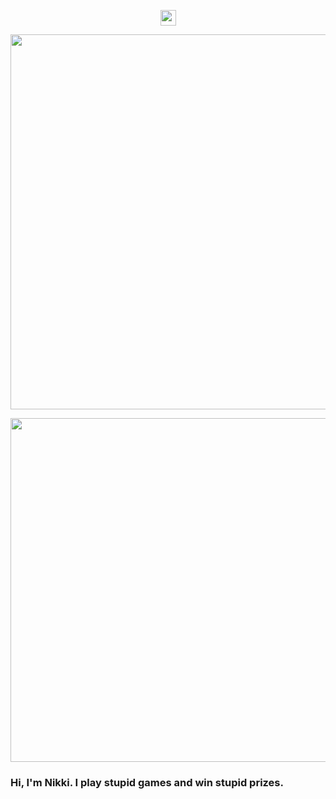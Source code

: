 <p align="center">
<img height= "25" src="https://user-images.githubusercontent.com/31828869/158034352-0ddc61ca-84b8-44e9-8ffe-2ba80c28ceca.gif"></img>
</p>
<p align="center">
  <img width= "600" src="https://user-images.githubusercontent.com/31828869/158034620-e7b30afc-4cdd-4813-b53e-ded1f14bbdc1.gif"></img>
  </p>

<p align="center">
<img width="550" src="https://lh3.googleusercontent.com/Rxil7gPX2BW7IT46ki8ZQYJWXh8ZD9dPk_1ptQpisULAUOdg6Xg1fCf62fZC-tUpij80Kdjz_nNxPlijH2-alwRp1vML_3V8nl4XPziivHa8zjdyJxdMkol3Y1EqCEkKJPwVe4VjQ_M9O8Z7_6c2dbApiW2TWlyYFN2cTko7JJh0R6IYcVSK59WMbth77kT6YMAxkSJPGq_xHlLqTAKO3q1GjXdI86IbDtE08Fwu5vXFw55pLvNjjjY0uKpzIO56-X9k1mfsI2kR1dbpvcYYKAeg55eaeoGzxR3Ha62wMw5pLp3L9TmPcsU8DM6VI8cXN8CYpYZAbQo1IUSHKALO3uGkqJO29XLtdu7ea6xdtDLdOQ7pWnBGETtfR7uclea3pyAgh9ugYdmM4REEkJRFKmC_pDLslOseyiE0Zk0tXbksrG1yEX_xZ04Dcq8c_-mjN2B80uie--DN-Ah1TDU2D0ePJJ_aj45CVVSRqbQw_wzKUmq9nEmCLWAgelumwzRcnvm4RNNPzqtlUqZQOMXQKuNOPNqP7EwSqLSs_mbxKhYwy1E7BZegpBDtQreRdOkBinM-YNygAUZW8DYCge3XOKPJhiUGp737G5_OaNqbvwrNdarxk5Kvr_3Fh_b5XK85pE42AUENJf5Ie6en79nTG0EIdAInhaJVgM7PRqCzko0qmIo2MXnv0N5E986lc-gZentQw08tQA-0A0N1PiGkJVLG=w1073-h699-no?authuser=0"></img>
</p>

<p align="center">
  <h3>Hi, I'm Nikki. I play stupid games and win stupid prizes.</h3>
  
 </p>


